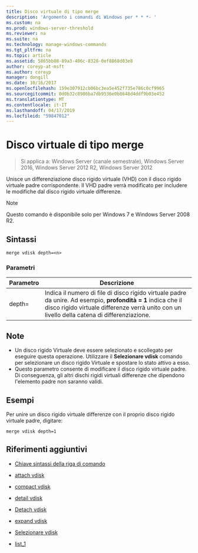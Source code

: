 ```yaml
---
title: Disco virtuale di tipo merge
description: 'Argomento i comandi di Windows per * * *- '
ms.custom: na
ms.prod: windows-server-threshold
ms.reviewer: na
ms.suite: na
ms.technology: manage-windows-commands
ms.tgt_pltfrm: na
ms.topic: article
ms.assetid: 5865bb08-89a3-406c-8328-0ef8868d03e8
author: coreyp-at-msft
ms.author: coreyp
manager: dongill
ms.date: 10/16/2017
ms.openlocfilehash: 159e307912cb06bc3ea5e452f735e786c0cf9965
ms.sourcegitcommit: 0d0b32c8986ba7db9536e0b8648d4ddf9b03e452
ms.translationtype: MT
ms.contentlocale: it-IT
ms.lasthandoff: 04/17/2019
ms.locfileid: "59847012"
---
```

# <a name="merge-vdisk"></a>Disco virtuale di tipo merge

>Si applica a: Windows Server (canale semestrale), Windows Server 2016, Windows Server 2012 R2, Windows Server 2012

Unisce un differenziazione disco rigido virtuale (VHD) con il disco rigido virtuale padre corrispondente. Il VHD padre verrà modificato per includere le modifiche dal disco rigido virtuale differenze.
> [!NOTE]
> Questo comando è disponibile solo per Windows 7 e Windows Server 2008 R2.
## <a name="syntax"></a>Sintassi
```
merge vdisk depth=<n>
```
### <a name="parameters"></a>Parametri
|Parametro|Descrizione|
|-------|--------|
|depth=<n>|Indica il numero di file di disco rigido virtuale padre da unire. Ad esempio, **profondità = 1** indica che il disco rigido virtuale differenze verrà unito con un livello della catena di differenziazione.|
## <a name="remarks"></a>Note
-   Un disco rigido Virtuale deve essere selezionato e scollegato per eseguire questa operazione. Utilizzare il **Selezionare vdisk** comando per selezionare un disco rigido Virtuale e spostare lo stato attivo a esso.
-   Questo parametro consente di modificare il disco rigido virtuale padre. Di conseguenza, gli altri dischi rigidi virtuali differenze che dipendono l'elemento padre non saranno validi.
## <a name="BKMK_Examples"></a>Esempi
Per unire un disco rigido virtuale differenze con il proprio disco rigido virtuale padre, digitare:
```
merge vdisk depth=1
```
## <a name="additional-references"></a>Riferimenti aggiuntivi
-   [Chiave sintassi della riga di comando](command-line-syntax-key.md)
-   [attach vdisk](attach-vdisk.md)
-   [compact vdisk](compact-vdisk.md)

-   [detail vdisk](detail-vdisk.md)
-   [Detach vdisk](detach-vdisk.md)
-   [expand vdisk](expand-vdisk.md)
-   [Selezionare vdisk](select-vdisk.md)
-   [list_1](list_1.md)
